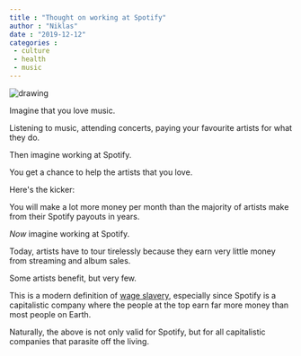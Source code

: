 ```yaml
---
title : "Thought on working at Spotify"
author : "Niklas"
date : "2019-12-12"
categories : 
 - culture
 - health
 - music
---
```


![drawing](https://niklasblog.com/wp-content/Team-work.png)

Imagine that you love music.

Listening to music, attending concerts, paying your favourite artists for what they do.

Then imagine working at Spotify.

You get a chance to help the artists that you love.

Here's the kicker:

You will make a lot more money per month than the majority of artists make from their Spotify payouts in years.

_Now_ imagine working at Spotify.

Today, artists have to tour tirelessly because they earn very little money from streaming and album sales.

Some artists benefit, but very few.

This is a modern definition of [wage slavery](https://en.wikipedia.org/wiki/Wage_slavery), especially since Spotify is a capitalistic company where the people at the top earn far more money than most people on Earth.

Naturally, the above is not only valid for Spotify, but for all capitalistic companies that parasite off the living.
